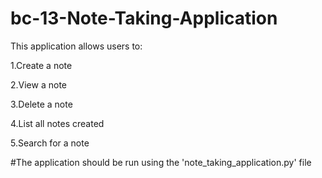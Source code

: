 # bc-13-Note-Taking-Application

This application allows users to: 

1.Create a note

2.View a note

3.Delete a note

4.List all notes created

5.Search for a note


#The application should be run using the 'note_taking_application.py' file
